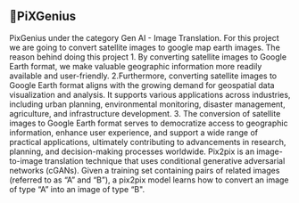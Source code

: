 ## 📡PiXGenius
PixGenius under the category Gen AI - Image Translation.
For this project we are going to convert satellite images to google map earth images. The reason behind doing this project 1. By converting satellite images to Google Earth format, we make valuable geographic information more readily available and user-friendly. 2.Furthermore, converting satellite images to Google Earth format aligns with the growing demand for geospatial data visualization and analysis. It supports various applications across industries, including urban planning, environmental monitoring, disaster management, agriculture, and infrastructure development. 3. The conversion of satellite images to Google Earth format serves to democratize access to geographic information, enhance user experience, and support a wide range of practical applications, ultimately contributing to advancements in research, planning, and decision-making processes worldwide. Pix2pix is an image-to-image translation technique that uses conditional generative adversarial networks (cGANs).
Given a training set containing pairs of related images (referred to as “A” and “B”), a pix2pix model learns how to convert an image of type “A” into an image of type “B".


